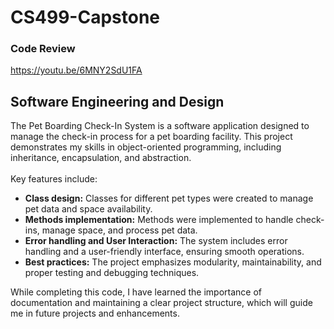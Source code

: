 # CS499-Capstone

### Code Review
https://youtu.be/6MNY2SdU1FA

## Software Engineering and Design
The Pet Boarding Check-In System is a software application designed to manage the check-in process for a pet boarding facility. This project demonstrates my skills in object-oriented programming, including inheritance, encapsulation, and abstraction. 
<br><br>
Key features include:
* **Class design:** Classes for different pet types were created to manage pet data and space availability.
* **Methods implementation:** Methods were implemented to handle check-ins, manage space, and process pet data.
* **Error handling and User Interaction:** The system includes error handling and a user-friendly interface, ensuring smooth operations.
* **Best practices:** The project emphasizes modularity, maintainability, and proper testing and debugging techniques.

While completing this code, I have learned the importance of documentation and maintaining a clear project structure, which will guide me in future projects and enhancements. 
